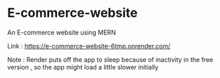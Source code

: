 # E-commerce-website
An E-commerce website using MERN

Link : https://e-commerce-website-6tmp.onrender.com/

Note : Render puts off the app to sleep because of inactivity in the free version , so the app might load a little slower initially
